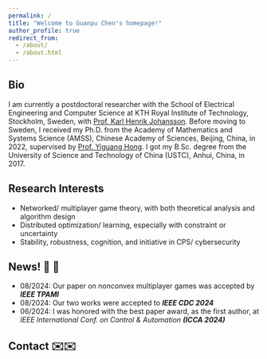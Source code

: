 ```yaml
---
permalink: /
title: "Welcome to Guanpu Chen's homepage!"
author_profile: true
redirect_from: 
  - /about/
  - /about.html
---
```


Bio
------
I am currently a postdoctoral researcher with the School of Electrical Engineering and Computer Science at KTH Royal Institute of Technology, Stockholm, Sweden, with [Prof. Karl Henrik Johansson](https://people.kth.se/~kallej/). Before moving to Sweden, I received my Ph.D. from the Academy of Mathematics and Systems Science (AMSS), Chinese Academy of Sciences, Beijing, China, in 2022, supervised by [Prof. Yiguang Hong](https://scholar.google.com/citations?user=QUTN3IwAAAAJ). I got my B.Sc. degree from the University of Science and Technology of China (USTC), Anhui, China, in 2017. 

Research Interests
------
- Networked/ multiplayer game theory, with both theoretical analysis and algorithm design
- Distributed optimization/ learning, especially with constraint or uncertainty
- Stability, robustness, cognition, and initiative in CPS/ cybersecurity

News! :newspaper: 🥑
------
- 08/2024: Our paper on nonconvex multiplayer games was accepted by _**IEEE TPAMI**_
- 08/2024: Our two works were accepted to _**IEEE CDC 2024**_
- 06/2024: I was honored with the best paper award, as the first author, at _IEEE International Conf. on Control & Automation **(ICCA 2024)**_

Contact :envelope:✉️
------

